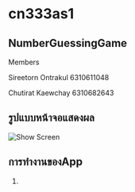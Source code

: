 # cn333as1
## NumberGuessingGame

Members

Sireetorn Ontrakul 6310611048

Chutirat Kaewchay 6310682643

## รูปแบบหน้าจอแสดงผล

![Show Screen](/app/src/main/res/drawable/Screen.png)

## การทำงานของApp

1. 


